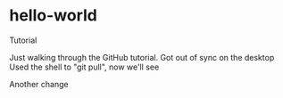 # hello-world
Tutorial

Just walking through the GitHub tutorial.
Got out of sync on the desktop
Used the shell to "git pull", now we'll see

Another change
